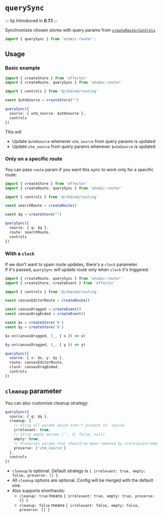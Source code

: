 # `querySync`

::: tip
Introduced in **0.7.1**
:::

Synchronizes chosen stores with query params from [`createRouterControls`](/api/create-router-controls.md)

```ts
import { querySync } from 'atomic-router';
```

## Usage

### Basic example

```ts
import { createStore } from 'effector'
import { createRoute, querySync } from 'atomic-router'

import { controls } from '@/shared/routing'

const $utmSource = createStore("")

querySync({
  source: { utm_source: $utmSource },
  controls
})
```

This will 
- Update `$utmSource` whenever `utm_source` from query params is updated
- Update `utm_source` from query params whenever `$utmSource` is updated

### Only on a specific route

You can pass `route` param if you want this sync to work only for a specific route:

```ts
import { createStore } from 'effector'
import { createRoute, querySync } from 'atomic-router'

import { controls } from '@/shared/routing'

const searchRoute = createRoute()

const $q = createStore("")

querySync({
  source: { q: $q },
  route: searchRoute, 
  controls
})
```

### With a `clock`

If we don't want to spam route updates, there's a `clock` parameter.  
If it's passed, `querySync` will update route only when `clock` it's triggered:

```ts
import { createRoute, querySync } from 'atomic-router'
import { createStore, createEvent } from 'effector'

import { controls } from '@/shared/routing'

const canvasEditorRoute = createRoute()

const canvasDragged = createEvent()
const canvasDragEnded = createEvent()

const $x = createStore('0')
const $y = createStore('0')

$x.on(canvasDragged, (_, { x }) => x)

$y.on(canvasDragged, (_, { y }) => y)

querySync({
  source: { x: $x, y: $y },
  route: canvasEditorRoute,
  clock: canvasDragEnded, 
  controls
})
```

## `cleanup` parameter

You can also customize cleanup strategy:

```ts
querySync({
  source: { q: $q },
  cleanup: {
    // Strip all params which aren't present in `source`
    irrelevant: true,
    // Strip empty params ('', 0, false, null)
    empty: true,
    // Preserves params that should've been removed by irerelevant/empty params
    preserve: ['utm_source']
  }, 
  controls
})
```

- `cleanup` is optional. Default strategy is `{ irrelevant: true, empty: false, preserve: [] }`
- All `cleanup` options are optional. Config will be merged with the default one.
- Also supports shorthands:
  - `cleanup: true` means `{ irrelevant: true, empty: true, preserve: [] }`
  - `cleanup: false` means `{ irrelevant: false, empty: false, preserve: [] }`
